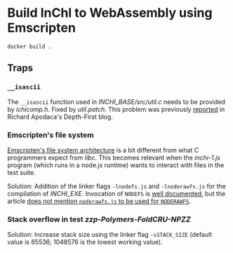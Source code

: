 # Build InChI to WebAssembly using Emscripten
`docker build .`

## Traps

### `__isascii`
The `__isascii` function used in *INCHI_BASE/src/util.c* needs to be provided by *ichicomp.h*. Fixed by *util.patch*. This problem was previously [reported](https://depth-first.com/articles/2019/05/15/compiling-inchi-to-webassembly-part-1/) in Richard Apodaca's Depth-First blog.

### Emscripten's file system
[Emscripten's file system architecture](https://emscripten.org/docs/porting/files/file_systems_overview.html#) is a bit different from what C programmers expect from *libc*. This becomes relevant when the *inchi-1.js* program (which runs in a node.js runtime) wants to interact with files in the test suite.

Solution: Addition of the linker flags `-lnodefs.js` and `-lnoderawfs.js` for the compilation of *INCHI_EXE*. Invocation of `NODEFS` is [well documented](https://emscripten.org/docs/api_reference/Filesystem-API.html#file-systems), but the article [does not mention `noderawfs.js` to be used for `NODERAWFS`](https://github.com/emscripten-core/emscripten/issues/15377#issuecomment-1285167486).

### Stack overflow in test *zzp-Polymers-FoldCRU-NPZZ*
Solution: Increase stack size using the linker flag `-sSTACK_SIZE` (default value is 65536; 1048576 is the lowest working value).
